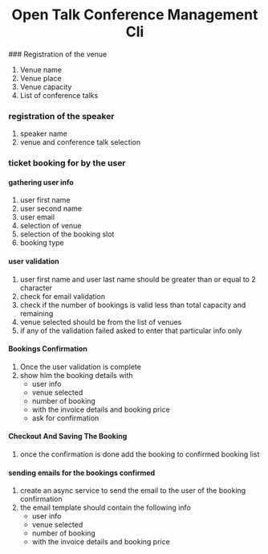 <h1 align=center>Open Talk Conference Management Cli</h1>
### Registration of the venue

1. Venue name
2. Venue place
3. Venue capacity
4. List of conference talks

### registration of the speaker

1. speaker name
2. venue and conference talk selection

### ticket booking for by the user

#### gathering user info

1. user first name
2. user second name
3. user email
4. selection of venue
5. selection of the booking slot
6. booking type

#### user validation

1. user first name and user last name should be greater than or equal to 2 character
2. check for email validation
3. check if the number of bookings is valid less than total capacity and remaining
4. venue selected should be from the list of venues
5. if any of the validation failed asked to enter that particular info only

#### Bookings Confirmation

1. Once the user validation is complete
2. show him the booking details with
   - user info
   - venue selected
   - number of booking
   - with the invoice details and booking price
   - ask for confirmation

#### Checkout And Saving The Booking

1. once the confirmation is done add the booking to confirmed booking list

#### sending emails for the bookings confirmed

1. create an async service to send the email to the user of the booking confirmation
2. the email template should contain the following info
   - user info
   - venue selected
   - number of booking
   - with the invoice details and booking price
